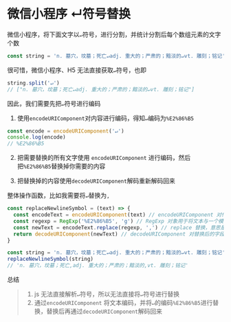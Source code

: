 # 微信小程序 ↵符号替换

微信小程序，将下面文字以`↵`符号，进行分割，并统计分割后每个数组元素的文字个数

```javascript
const string = 'n. 墓穴，坟墓；死亡↵adj. 重大的；严肃的；黯淡的↵vt. 雕刻；铭记'
```



很可惜，微信小程序、H5 无法直接获取`↵`符号，也即

```javascript
string.split('↵')
// ["n. 墓穴，坟墓；死亡↵adj. 重大的；严肃的；黯淡的↵vt. 雕刻；铭记"]
```



因此，我们需要先把`↵`符号进行编码

1. 使用`encodeURIComponent`对内容进行编码，得知`↵`编码为`%E2%86%B5`

```javascript
const encode = encodeURIComponent('↵')
console.log(encode)
// %E2%86%B5
```

2. 把需要替换的所有文字使用 `encodeURIComponent` 进行编码，然后把`%E2%86%B5`替换掉你需要的内容

3. 把替换掉的内容使用`decodeURIComponent`解码重新解码回来



整体操作函数，比如我需要将`↵`替换为`,`

```javascript
const replaceNewlineSymbol = (text) => {
  const encodeText = encodeURIComponent(text) // encodeURIComponent 对传入字段进行编码
  const regexp = RegExp('%E2%86%B5', 'g') // RegExp 对象用于将文本与一个模式匹配，g 为全局匹配的意思
  const newText = encodeText.replace(regexp, ',') // replace 替换，意思是根据正则规则将 '%E2%86%B5' 全局替换为 ‘,’
  return decodeURIComponent(newText) // decodeURIComponent 对替换后的字段进行解码
}

const string = 'n. 墓穴，坟墓；死亡↵adj. 重大的；严肃的；黯淡的↵vt. 雕刻；铭记'
replaceNewlineSymbol(string)
// 'n. 墓穴，坟墓；死亡,adj. 重大的；严肃的；黯淡的,vt. 雕刻；铭记'
```



总结

> 1. js 无法直接解析`↵`符号，所以无法直接将`↵`符号进行替换
> 2. 通过`encodeURIComponent` 将文本编码，并将`↵`的编码`%E2%86%B5`进行替换，替换后再通过`decodeURIComponent`解码回来

